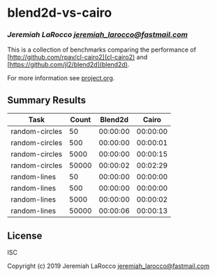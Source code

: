 # blend2d-vs-cairo
### _Jeremiah LaRocco <jeremiah_larocco@fastmail.com>_

This is a collection of benchmarks comparing the performance of [http://github.com/rpav/cl-cairo2](cl-cairo2) and [https://github.com/jl2/blend2d](blend2d).

For more information see [project.org](project.org).

## Summary Results

| Task           | Count |  Blend2d |    Cairo |
|----------------|-------|----------|----------|
| random-circles |    50 | 00:00:00 | 00:00:00 |
| random-circles |   500 | 00:00:00 | 00:00:01 |
| random-circles |  5000 | 00:00:00 | 00:00:15 |
| random-circles | 50000 | 00:00:02 | 00:02:29 |
| random-lines   |    50 | 00:00:00 | 00:00:00 |
| random-lines   |   500 | 00:00:00 | 00:00:00 |
| random-lines   |  5000 | 00:00:00 | 00:00:02 |
| random-lines   | 50000 | 00:00:06 | 00:00:13 |



## License

ISC


Copyright (c) 2019 Jeremiah LaRocco <jeremiah_larocco@fastmail.com>


